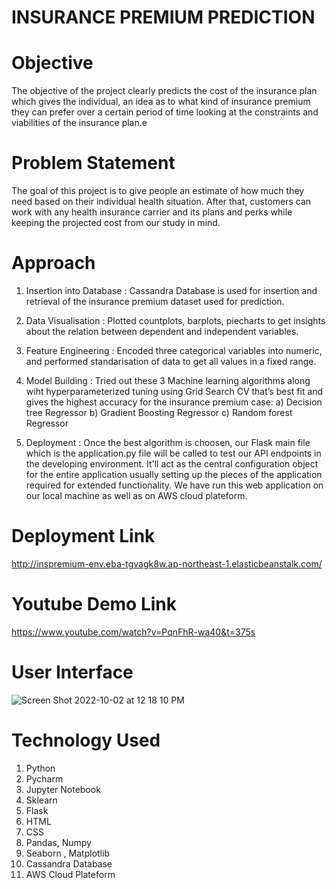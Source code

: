 # INSURANCE PREMIUM PREDICTION

# Objective
The objective of the project clearly predicts the cost of the insurance plan which gives the individual, an idea as to what kind of insurance premium they can prefer over a certain period of time looking at the constraints and viabilities of the insurance plan.e

# Problem Statement
The goal of this project is to give people an estimate of how much they need based on their individual health situation. After that, customers can work with any health insurance carrier and its plans and perks while keeping the projected cost from our study in mind. 

# Approach
1) Insertion into Database : Cassandra Database is used for insertion and retrieval of the insurance premium dataset used for prediction.
2) Data Visualisation : Plotted countplots, barplots, piecharts to get insights about the relation between dependent and independent variables.
3) Feature Engineering : Encoded three categorical variables into numeric, and performed standarisation of data to get all values in a fixed range.
4) Model Building : Tried out these 3 Machine learning algorithms along wiht hyperparameterized tuning using Grid Search CV that’s best fit and gives the highest accuracy for the insurance premium case:
a) Decision tree Regressor 
b) Gradient Boosting Regressor
c) Random forest Regressor
      
5) Deployment : Once the best algorithm is choosen, our Flask main file which is the application.py file will be called to test our API endpoints in the developing environment. It'll act as the central configuration object for the entire application usually setting up the pieces of the application required for extended functionality. We have run this web application on our local machine as well as on AWS cloud plateform.
 
# Deployment Link 

http://inspremium-env.eba-tgvagk8w.ap-northeast-1.elasticbeanstalk.com/

# Youtube Demo Link

https://www.youtube.com/watch?v=PqnFhR-wa40&t=375s

# User Interface
![Screen Shot 2022-10-02 at 12 18 10 PM](https://user-images.githubusercontent.com/105154630/193457579-64e91cf7-22f4-4baf-9ec2-7b0806fe778a.png)


# Technology Used
1) Python
2) Pycharm
3) Jupyter Notebook
4) Sklearn
5) Flask
6) HTML
7) CSS
8) Pandas, Numpy 
9) Seaborn , Matplotlib
10) Cassandra Database
11) AWS Cloud Plateform
